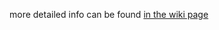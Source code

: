 
more detailed info can be found [ in the wiki page ](https://github.com/yucolab/0000-util-logger-js/wiki)
